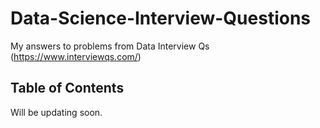 # Data-Science-Interview-Questions
My answers to problems from Data Interview Qs (https://www.interviewqs.com/)

## Table of Contents
Will be updating soon.
